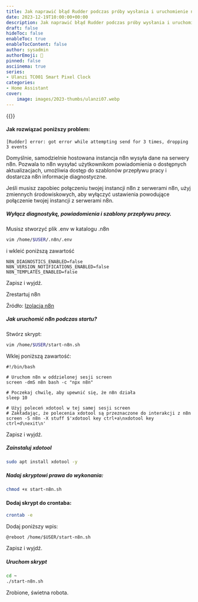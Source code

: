 ```yaml
---
title: Jak naprawić błąd Rudder podczas próby wysłania i uruchomienie n8n podczas rozruchu OS
date: 2023-12-19T10:00:00+00:00
description: Jak naprawić błąd Rudder podczas próby wysłania i uruchomienie n8n podczas rozruchu OS
draft: false
hideToc: false
enableToc: true
enableTocContent: false
author: sysadmin
authorEmoji: 🐧
pinned: false
asciinema: true
series:
- Ulanzi TC001 Smart Pixel Clock
categories:
- Home Assistant
cover:
    image: images/2023-thumbs/ulanzi07.webp
---
```


{{<youtube MUKxFsdKeA0>}}

#### Jak rozwiązać poniższy problem:

```
[Rudder] error: got error while attempting send for 3 times, dropping 3 events
```

Domyślnie, samodzielnie hostowana instancja n8n wysyła dane na serwery n8n. Pozwala to n8n wysyłać użytkownikom powiadomienia o dostępnych aktualizacjach, umożliwia dostęp do szablonów przepływu pracy i dostarcza n8n informacje diagnostyczne.

Jeśli musisz zapobiec połączeniu twojej instancji n8n z serwerami n8n, użyj zmiennych środowiskowych, aby wyłączyć ustawienia powodujące połączenie twojej instancji z serwerami n8n.

##### Wyłącz diagnostykę, powiadomienia i szablony przepływu pracy.

Musisz stworzyć plik .env w katalogu .n8n

```bash
vim /home/$USER/.n8n/.env
```

i wkleić poniższą zawartość

```vim
N8N_DIAGNOSTICS_ENABLED=false
N8N_VERSION_NOTIFICATIONS_ENABLED=false
N8N_TEMPLATES_ENABLED=false
```

Zapisz i wyjdź.

Zrestartuj n8n

Źródło: [Izolacja n8n](https://docs.n8n.io/hosting/environment-variables/configuration-examples/isolation/)

##### Jak uruchomić n8n podczas startu?

Stwórz skrypt:

```bash
vim /home/$USER/start-n8n.sh
```

Wklej poniższą zawartość:

```vim
#!/bin/bash

# Uruchom n8n w oddzielonej sesji screen
screen -dmS n8n bash -c "npx n8n"

# Poczekaj chwilę, aby upewnić się, że n8n działa
sleep 10

# Użyj poleceń xdotool w tej samej sesji screen
# Zakładając, że polecenia xdotool są przeznaczone do interakcji z n8n
screen -S n8n -X stuff $'xdotool key ctrl+a\nxdotool key ctrl+d\nexit\n'
```

Zapisz i wyjdź.

##### Zainstaluj xdotool

```bash
sudo apt install xdotool -y
```

##### Nadaj skryptowi prawa do wykonania:

```bash
chmod +x start-n8n.sh
```

#### Dodaj skrypt do crontaba:

```bash
crontab -e
```

Dodaj poniższy wpis:

```vim
@reboot /home/$USER/start-n8n.sh
```

Zapisz i wyjdź. 

##### Uruchom skrypt 

```bash
cd ~
./start-n8n.sh
```

Zrobione, świetna robota.